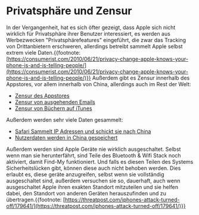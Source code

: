 # Privatsphäre und Zensur
In der Vergangenheit, hat es sich öfter gezeigt, dass Apple sich nicht wirklich für Privatsphäre ihrer Benutzer interessiert, es werden aus Werbezwecken "Privatsphärefeatures" eingeführt, die zwar das Tracking von Drittanbietern erschweren, allerdings betreibt sammelt Apple selbst extrem viele Daten.{{footnote: [https://consumerist.com/2010/06/21/privacy-change-apple-knows-your-phone-is-and-is-telling-people/](https://consumerist.com/2010/06/21/privacy-change-apple-knows-your-phone-is-and-is-telling-people/)}} Außerdem gibt es Zensur innerhalb des Appstores, vor allem innerhalb von China, allerdings auch im Rest der Welt:
- [Zensur des Appstores](https://www.theguardian.com/commentisfree/2015/sep/23/apple-anti-choice-tendencies-showing-in-app-store-reproductive-rights)
- [Zensur von ausgehenden Emails](https://www.cultofmac.com/103703/apple-may-be-invisibly-filtering-your-outgoing-mobileme-email-exclusive/)
- [Zensur von Büchern auf iTunes](https://web.archive.org/web/20180111002347/http://www.techeye.net/internet/apple-begins-censoring-books)

Außerdem werden sehr viele Daten gesammelt:
- [Safari Sammelt IP Adressen und schickt sie nach China](https://reclaimthenet.org/apple-safari-ip-addresses-tencent/)
- [Nutzerdaten werden in China gespeichert](https://www.reuters.com/article/us-apple-china-idUSKCN1AU1LH)

Außerdem werden sind Apple Geräte nie wirklich ausgeschaltet. Selbst wenn man sie herunterfährt, sind Teile des Bluetooth & Wifi Stack noch aktiviert, damit Find-My funktioniert. Und falls es diesen Teilen des Systems Sicherheitslücken gibt, können diese auch nicht behoben werden.
Dies erlaubt es, diese geräte anzugreifen, selbst wenn sie vollständig ausgeschaltet sind, außerdem versuchen sie so, dauerhaft, auch wenn ausgeschaltet Apple ihren exakten Standort mitzuteilen und sie helfen dabei, den Standort von anderen Geräten herauszufinden und zu übertragen.{{footnote: [https://threatpost.com/iphones-attack-turned-off/179641/](https://threatpost.com/iphones-attack-turned-off/179641/)}}

